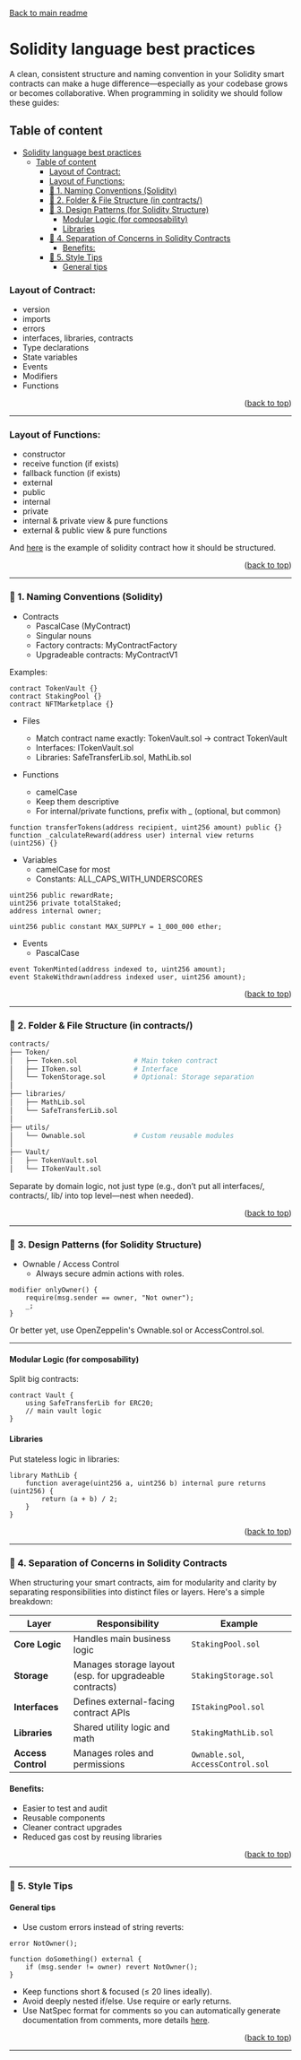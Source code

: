 <a id="readme-top"></a>
<p align="left"><a href="../README.md">Back to main readme</a></p>

# Solidity language best practices

A clean, consistent structure and naming convention in your Solidity smart contracts can make a huge difference—especially as your codebase grows or becomes collaborative.
When programming in solidity we should follow these guides:

## Table of content

- [Solidity language best practices](#solidity-language-best-practices)
  - [Table of content](#table-of-content)
    - [Layout of Contract:](#layout-of-contract)
    - [Layout of Functions:](#layout-of-functions)
    - [🧾 1. Naming Conventions (Solidity)](#-1-naming-conventions-solidity)
    - [📁 2. Folder \& File Structure (in contracts/)](#-2-folder--file-structure-in-contracts)
    - [🧠 3. Design Patterns (for Solidity Structure)](#-3-design-patterns-for-solidity-structure)
      - [Modular Logic (for composability)](#modular-logic-for-composability)
      - [Libraries](#libraries)
    - [🧩 4. Separation of Concerns in Solidity Contracts](#-4-separation-of-concerns-in-solidity-contracts)
      - [Benefits:](#benefits)
    - [🎨 5. Style Tips](#-5-style-tips)
      - [General tips](#general-tips)


### Layout of Contract:
- version
- imports
- errors
- interfaces, libraries, contracts
- Type declarations
- State variables
- Events
- Modifiers
- Functions

<p align="right">(<a href="#readme-top">back to top</a>)</p>

---

### Layout of Functions:
- constructor
- receive function (if exists)
- fallback function (if exists)
- external
- public
- internal
- private
- internal & private view & pure functions
- external & public view & pure functions


And [here](./ExampleContract.sol) is the example of solidity contract how it should be structured.

<p align="right">(<a href="#readme-top">back to top</a>)</p>

---

### 🧾 1. Naming Conventions (Solidity)
- Contracts
    - PascalCase (MyContract)
    - Singular nouns
    - Factory contracts: MyContractFactory
    - Upgradeable contracts: MyContractV1

Examples:
```solidity
contract TokenVault {}
contract StakingPool {}
contract NFTMarketplace {}
```

- Files
  - Match contract name exactly: TokenVault.sol → contract TokenVault
  - Interfaces: ITokenVault.sol
  - Libraries: SafeTransferLib.sol, MathLib.sol

- Functions
  - camelCase
  - Keep them descriptive
  - For internal/private functions, prefix with _ (optional, but common)

```solidity
function transferTokens(address recipient, uint256 amount) public {}
function _calculateReward(address user) internal view returns (uint256) {}
```
- Variables
  - camelCase for most
  - Constants: ALL_CAPS_WITH_UNDERSCORES

```solidity
uint256 public rewardRate;
uint256 private totalStaked;
address internal owner;

uint256 public constant MAX_SUPPLY = 1_000_000 ether;
```

- Events
  - PascalCase

```solidity
event TokenMinted(address indexed to, uint256 amount);
event StakeWithdrawn(address indexed user, uint256 amount);
```

<p align="right">(<a href="#readme-top">back to top</a>)</p>

---

### 📁 2. Folder & File Structure (in contracts/)

```bash
contracts/
├── Token/
│   ├── Token.sol              # Main token contract
│   ├── IToken.sol             # Interface
│   └── TokenStorage.sol       # Optional: Storage separation
│
├── libraries/
│   ├── MathLib.sol
│   └── SafeTransferLib.sol
│
├── utils/
│   └── Ownable.sol            # Custom reusable modules
│
├── Vault/
│   ├── TokenVault.sol
│   └── ITokenVault.sol
```
Separate by domain logic, not just type (e.g., don’t put all interfaces/, contracts/, lib/ into top level—nest when needed).

<p align="right">(<a href="#readme-top">back to top</a>)</p>

---

### 🧠 3. Design Patterns (for Solidity Structure)
- Ownable / Access Control
  - Always secure admin actions with roles.

```solidity
modifier onlyOwner() {
    require(msg.sender == owner, "Not owner");
    _;
}
```
Or better yet, use OpenZeppelin's Ownable.sol or AccessControl.sol.

--- 

#### Modular Logic (for composability)

Split big contracts:
```solidity
contract Vault {
    using SafeTransferLib for ERC20;
    // main vault logic
}
```

#### Libraries

Put stateless logic in libraries:
```solidity
library MathLib {
    function average(uint256 a, uint256 b) internal pure returns (uint256) {
        return (a + b) / 2;
    }
}
```

<p align="right">(<a href="#readme-top">back to top</a>)</p>

---

### 🧩 4. Separation of Concerns in Solidity Contracts

When structuring your smart contracts, aim for modularity and clarity by separating responsibilities into distinct files or layers. Here's a simple breakdown:

| Layer            | Responsibility                  | Example                    |
|------------------|----------------------------------|----------------------------|
| **Core Logic**   | Handles main business logic      | `StakingPool.sol`          |
| **Storage**      | Manages storage layout (esp. for upgradeable contracts) | `StakingStorage.sol` |
| **Interfaces**   | Defines external-facing contract APIs | `IStakingPool.sol`     |
| **Libraries**    | Shared utility logic and math    | `StakingMathLib.sol`       |
| **Access Control** | Manages roles and permissions  | `Ownable.sol`, `AccessControl.sol` |

#### Benefits:
- Easier to test and audit
- Reusable components
- Cleaner contract upgrades
- Reduced gas cost by reusing libraries


<p align="right">(<a href="#readme-top">back to top</a>)</p>

---

### 🎨 5. Style Tips

#### General tips

- Use custom errors instead of string reverts:

```solidity
error NotOwner();

function doSomething() external {
    if (msg.sender != owner) revert NotOwner();
}
```

- Keep functions short & focused (≤ 20 lines ideally).
- Avoid deeply nested if/else. Use require or early returns.
- Use NatSpec format for comments so you can automatically generate documentation from comments, more details [here](NatSpec.md).

<p align="right">(<a href="#readme-top">back to top</a>)</p>

---
